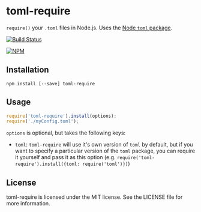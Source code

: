 toml-require
============

`require()` your `.toml` files in Node.js. Uses the [Node `toml` package](https://github.com/BinaryMuse/toml-node).

[![Build Status](https://travis-ci.org/BinaryMuse/toml-require.png?branch=master)](https://travis-ci.org/BinaryMuse/toml-require)

[![NPM](https://nodei.co/npm/toml-require.png?downloads=true)](https://nodei.co/npm/toml-require/)

Installation
------------

```
npm install [--save] toml-require
```

Usage
-----

```javascript
require('toml-require').install(options);
require('./myConfig.toml');
```

`options` is optional, but takes the following keys:

* `toml`: `toml-require` will use it's own version of `toml` by default, but if you want to specify a particular version of the `toml` package, you can require it yourself and pass it as this option (e.g. `require('toml-require').install({toml: require('toml')})`)

License
-------

toml-require is licensed under the MIT license. See the LICENSE file for more information.
